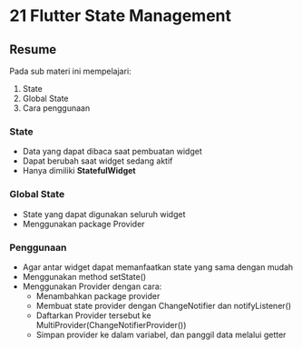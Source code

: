 # 21 Flutter State Management

## Resume 
Pada sub materi ini mempelajari:
1. State
2. Global State
3. Cara penggunaan

### State
- Data yang dapat dibaca saat pembuatan widget
- Dapat berubah saat widget sedang aktif
- Hanya dimiliki **StatefulWidget**

### Global State
- State yang dapat digunakan seluruh widget
- Menggunakan package Provider

### Penggunaan
- Agar antar widget dapat memanfaatkan state yang sama dengan mudah
- Menggunakan method setState()
- Menggunakan Provider dengan cara:
  - Menambahkan package provider
  - Membuat state provider dengan ChangeNotifier dan notifyListener()
  - Daftarkan Provider tersebut ke MultiProvider(ChangeNotifierProvider())
  - Simpan provider ke dalam variabel, dan panggil data melalui getter  